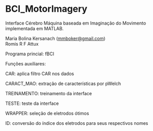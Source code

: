 # BCI_MotorImagery
Interface Cérebro Máquina baseada em Imaginação do Movimento implementada em MATLAB.
   
Maria Bolina Kersanach (mmboker@gmail.com)                       
Romis R F Attux                           
                                                                        
Programa princial: fBCI

Funções auxiliares:

CAR: aplica filtro CAR nos dados

CARACT_MAO: extração de características por pWelch

TREINAMENTO: treinamento da interface

TESTE: teste da interface

WRAPPER: seleção de eletrodos ótimos

ID: conversão do índice dos eletrodos para seus respectivos nomes

